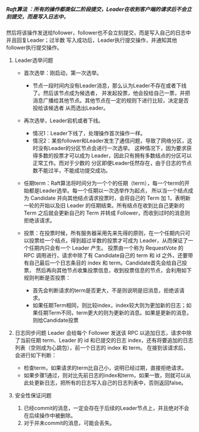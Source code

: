 ##### Raft算法 ：所有的操作都类似二阶段提交，Leader在收到客户端的请求后不会立刻提交，而是写入日志中，
然后将该操作发送给follower，follower也不会立刻提交，而是写入自己的日志中并且回复Leader；过半数
写入成功后，Leader执行提交操作，并通知其他follower执行提交操作。


1. Leader选举问题
    - 首次选举：刚启动，第一次选举。
      - 节点一段时间内没有Leader消息，那么认为Leader不存在或者下线了。然后该节点成为候选者，
      并发起投票，他会投给自己一票，并把消息广播给其他节点。其他节点在一定的规则下进行比较，决定是否投给该候选者
      从而选出Leader。
    - 再次选举，Leader宕机或者下线。
      - 情况1：Leader下线了，处理操作首次操作一样。
      - 情况2：某些follower和Leader发生了通信问题，导致了网络分区，这时没有Leader的分区节点会进行一次选举。
        这种情况下，因为要求获得多数的投票才可以成为 Leader，因此只有拥有多数结点的分区可以正常工作。而对于少数的
        分区即便Leader任然存在，由于日志的节点数不能过半，不能成功提交成功。

    - 任期term：Raft算法将时间分为一个个的任期（term），每一个term的开始都是Leader选举。每一个任期以一次选举作为起点，
        所以当一个结点成为 Candidate 并向其他结点请求投票时，会将自己的 Term 加 1，表明新一轮的开始以及旧 Leader 的任期结束。所有结点在收到比自己更新的 Term 之后就会更新自己的 Term 并转成 Follower，而收到过时的消息则拒绝该请求。

    - 投票：在投票时候，所有服务器采用先来先得的原则，在一个任期内只可以投票给一个结点，得到超过半数的投票才可成为 Leader，从而保证了一个任期内只会有一个 Leader 产生。
      投票由一个称为 RequestVote 的 RPC 调用进行，请求中除了有 Candidate自己的 term 和 id 之外，还要带有自己最后一个日志条目的 index 和 term。Candidate首先会给自己投票，
      然后再向其他节点收集投票信息，收到投票信息的节点，会利用如下规则判断是否投票：
      - 首先会判断请求的term是否更大，不是则说明是旧消息，拒绝该请求。
      - 如果任期Term相同，则比较index，index较大则为更加新的日志；如果任期Term不同，term更大的则为更新的消息。如果是更新的消息，则给Candidate投票
2. 日志同步问题
   Leader 会给每个 Follower 发送该 RPC 以追加日志，请求中除了当前任期 term、Leader 的 id 和已提交的日志 index，还有将要追加的日志列表（空则成为心跳包），前一个日志的 index 和 term。
   在接到该请求后，会进行如下判断：
   - 检查term，如果请求的term比自己小，说明已经过期，直接拒绝请求。 
   - 如果步骤1通过，则对比先前日志的index和term，如果一致，则就可以从此处更新日志，把所有的日志写入自己的日志列表中，否则返回false。

3. 安全性保证问题
   1. 已经commit的消息，一定会存在于后续的Leader节点上，并且绝对不会在后续操作中被删除。
   2. 对于并未commit的消息，可能会丢失。

